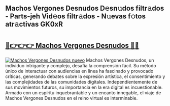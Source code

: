 ## Machos Vergones Desnudos D𝚎sn𝚞dos filtr𝚊dos - Parts-jeh Vid𝚎os filtr𝚊dos - N𝚞evas f𝚘tos atr𝚊ctivas GK0xR

# <h2><a href="http://mb8yxj.tromn.icu/?c=Machos+Vergones+Desnudos">🔗👉👉👉 Machos Vergones Desnudos 🔗🔗</a></h2>

[![Machos Vergones Desnudos nuevo](https://i.imgur.com/pEAQMta.gif)](http://mb8yxj.tromn.icu/?c=Machos+Vergones+Desnudos)
Machos Vergones Desnudos, un individuo intrigante y complejo, desafía la comprensión fácil. Su método único de interactuar con audiencias en línea ha fascinado y provocado críticas, generando debates sobre la expresión artística, el consentimiento y las complejidades de las comunidades digitales. Independientemente de sus movimientos futuros, su importancia en la era digital es incuestionable. Armado con un espíritu inquebrantable y un encanto innegable, el viaje de Machos Vergones Desnudos en el reino virtual es interminable.
